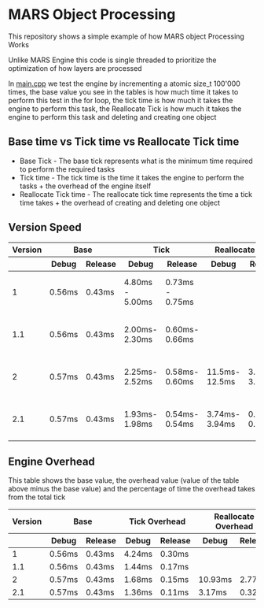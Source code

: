 # MARS Object Processing
This repository shows a simple example of how MARS object Processing Works

Unlike MARS Engine this code is single threaded to prioritize the optimization of how layers are processed

In [main.cpp](main.cpp) we test the engine by incrementing a atomic size_t 100'000 times, the base value you see in the tables is how much time it takes to perform this test in the for loop, the tick time is how much it takes the engine to perform this task, the Reallocate Tick is how much it takes the engine to perform this task and deleting and creating one object

## Base time vs Tick time vs Reallocate Tick time
- Base Tick - The base tick represents what is the minimum time required to perform the required tasks
- Tick time - The tick time is the time it takes the engine to perform the tasks + the overhead of the engine itself
- Reallocate Tick time - The reallocate tick time represents the time a tick time takes + the overhead of creating and deleting one object

## Version Speed
<table>
    <thead>
        <tr>
            <th>Version</th>
            <th colspan="2">Base</th>
            <th colspan="2">Tick</th>
            <th colspan="2">Reallocate Tick</th>
            <th>CPU</th>
            <th>Link</th>
        </tr>
        <tr>
            <th></th>
            <th>Debug</th>
            <th>Release</th>
            <th>Debug</th>
            <th>Release</th>
            <th>Debug</th>
            <th>Release</th>
            <th></th>
            <th></th>
        </tr>
    </thead>
    <tbody>
        <tr>
            <td>1</td>
            <td>0.56ms</td>
            <td>0.43ms</td>
            <td>4.80ms - 5.00ms</td>
            <td>0.73ms - 0.75ms</td>
            <td></td>
            <td></td>
            <td>AMD Ryzen 73700x 4.050GHz</td>
            <td><a href="https://github.com/MARS-Engine/MARS-Object-Processing/commit/178488ffa588caf3d206f33ede2feebcf802d057">178488f</a></td>
        </tr>
        <tr>
            <td>1.1</td>
            <td>0.56ms</td>
            <td>0.43ms</td>
            <td>2.00ms-2.30ms</td>
            <td>0.60ms-0.66ms</td>
            <td></td>
            <td></td>
            <td>AMD Ryzen 73700x 4.050GHz</td>
            <td><a href="https://github.com/MARS-Engine/MARS-Object-Processing/commit/f6cb5755a2e8ab5c6d421aa9a7df60a61217bc17">f6cb575</a></td>
        </tr>
        <tr>
            <td>2</td>
            <td>0.57ms</td>
            <td>0.43ms</td>
            <td>2.25ms-2.52ms</td>
            <td>0.58ms-0.60ms</td>
            <td>11.5ms-12.5ms</td>
            <td>3.20ms-3.57ms</td>
            <td>AMD Ryzen 73700x 4.050GHz</td>
            <td><a href="https://github.com/MARS-Engine/MARS-Object-Processing/commit/3dd5cb59966a54c47bc807928c1491b02271b176">3dd5cb5</a></td>
        </tr>
        <tr>
            <td>2.1</td>
            <td>0.57ms</td>
            <td>0.43ms</td>
            <td>1.93ms-1.98ms</td>
            <td>0.54ms-0.54ms</td>
            <td>3.74ms-3.94ms</td>
            <td>0.75ms-0.76ms</td>
            <td>AMD Ryzen 73700x 4.050GHz</td>
            <td><a href="https://github.com/MARS-Engine/MARS-Object-Processing/commit/fb03762a844cc24c4740499edfaf11d7ad745c6e">fb03762</a></td>
        </tr>
    </tbody>
</table>


## Engine Overhead

This table shows the base value, the overhead value (value of the table above minus the base value) and the percentage of time the overhead takes from the total tick

<table>
    <thead>
        <tr>
            <th>Version</th>
            <th colspan="2">Base</th>
            <th colspan="2">Tick Overhead</th>
            <th colspan="2">Reallocate Overhead</th>
            <th colspan="2">Tick Percentage</th>
            <th colspan="2">Reallocate Percentage</th>
        </tr>
        <tr>
            <th></th>
            <th>Debug</th>
            <th>Release</th>
            <th>Debug</th>
            <th>Release</th>
            <th>Debug</th>
            <th>Release</th>
            <th>Debug</th>
            <th>Release</th>
            <th>Debug</th>
            <th>Release</th>
        </tr>
    </thead>
    <tbody>
        <tr>
            <td>1</td>
            <td>0.56ms</td>
            <td>0.43ms</td>
            <td>4.24ms</td>
            <td>0.30ms</td>
            <td></td>
            <td></td>
            <td>88.3%</td>
            <td>41.1%</td>
            <td></td>
            <td></td>
        </tr>
        <tr>
            <td>1.1</td>
            <td>0.56ms</td>
            <td>0.43ms</td>
            <td>1.44ms</td>
            <td>0.17ms</td>
            <td></td>
            <td></td>
            <td>72.0%</td>
            <td>28.3%</td>
            <td></td>
            <td></td>
        </tr>
        <tr>
            <td>2</td>
            <td>0.57ms</td>
            <td>0.43ms</td>
            <td>1.68ms</td>
            <td>0.15ms</td>
            <td>10.93ms</td>
            <td>2.77ms</td>
            <td>74.7%</td>
            <td>25.9%</td>
            <td>95.0%</td>
            <td>86.6%</td>
        </tr>
        <tr>
            <td>2.1</td>
            <td>0.57ms</td>
            <td>0.43ms</td>
            <td>1.36ms</td>
            <td>0.11ms</td>
            <td>3.17ms</td>
            <td>0.32ms</td>
            <td>70.5%</td>
            <td>20.4%</td>
            <td>84.8%</td>
            <td>42.7%</td>
        </tr>
    </tbody>
</table>
